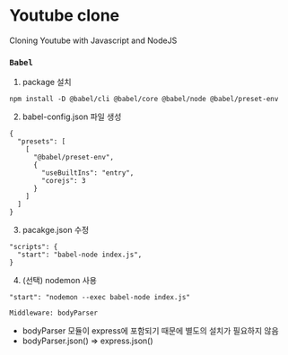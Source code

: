 # Youtube clone

Cloning Youtube with Javascript and NodeJS

### `Babel`

1. package 설치

```
npm install -D @babel/cli @babel/core @babel/node @babel/preset-env
```

2. babel-config.json 파일 생성

```
{
  "presets": [
    [
      "@babel/preset-env",
      {
        "useBuiltIns": "entry",
        "corejs": 3
      }
    ]
  ]
}
```

3. pacakge.json 수정

```
"scripts": {
  "start": "babel-node index.js",
}
```

4. (선택) nodemon 사용

```
"start": "nodemon --exec babel-node index.js"
```

`Middleware: bodyParser`

- bodyParser 모듈이 express에 포함되기 때문에 별도의 설치가 필요하지 않음
- bodyParser.json() => express.json()

